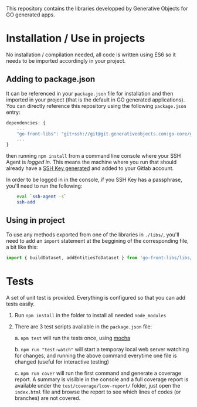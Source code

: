 This repository contains the libraries developped by Generative Objects for GO generated apps.

# Installation / Use in projects

No installation / compilation needed, all code is written using ES6 so it needs to be imported accordingly in your project. 

## Adding to package.json

It can be referenced in your `package.json` file for installation and then imported in your project (that is the default in GO generated applications).
You can directly reference this repository using the following `package.json` entry:
``` javascript
dependencies: {
    ...
    "go-front-libs": "git+ssh://git@git.generativeobjects.com:go-core/go-front-libs.git"
    ...
}
```

then running `npm install` from a command line console where your SSH Agent is _logged in_. This means the machine where you run that should already have a [SSH Key generated](https://help.github.com/articles/generating-a-new-ssh-key-and-adding-it-to-the-ssh-agent/) and added to your Gitlab account.

In order to be logged in in the console, if you SSH Key has a passphrase, you'll need to run the following:
``` bash
    eval `ssh-agent -s`
    ssh-add
```

## Using in project

To use any methods exported from one of the libraries in `./libs/`, you'll need to add an `import` statement at the beggining of the corresponding file, a bit like this:
```javascript
import { buildDataset, addEntitiesToDataset } from 'go-front-libs/libs/go-dataset-builder';
```

# Tests

A set of unit test is provided. Everything is configured so that you can add tests easily.

1. Run `npm install` in the folder to install all needed `node_modules`
2. There are 3 test scripts available in the `package.json` file:

    a. `npm test` will run the tests once, using [mocha](https://mochajs.org/)

    b. `npm run "test-watch"` will start a temporay local web server watching for changes, and running the above command everytime one file is changed (useful for interactive testing)
    
    c. `npm run cover` will run the first command and generate a coverage report. A summary is visilble in the console and a full coverage report is available under the `test/coverage/lcov-report/` folder, just open the `index.html` file and browse the report to see which lines of codes (or branches) are not covered.



